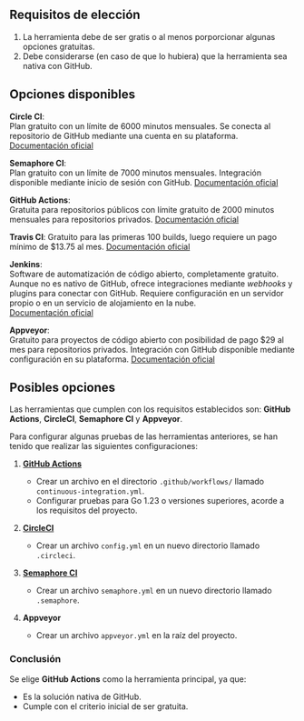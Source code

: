 ## Requisitos de elección 

1. La herramienta debe de ser gratis o al menos porporcionar algunas opciones gratuitas.
2. Debe considerarse (en caso de que lo hubiera) que la herramienta sea nativa con GitHub. 

## Opciones disponibles 
**Circle CI**:    
    Plan gratuito con un límite de 6000 minutos mensuales. Se conecta al repositorio de GitHub mediante una cuenta en su plataforma.
    [Documentación oficial](https://circleci.com/)

**Semaphore CI**:    
    Plan gratuito con un límite de 7000 minutos mensuales. Integración disponible mediante inicio de sesión con GitHub.
    [Documentación oficial](https://semaphoreci.com/)   
    
**GitHub Actions**:    
    Gratuita para repositorios públicos con límite gratuito de 2000 minutos mensuales para repositorios privados.
    [Documentación oficial](https://github.com/features/actions)

**Travis CI**:
    Gratuito para las primeras 100 builds, luego requiere un pago mínimo de $13.75 al mes. 
    [Documentación oficial](https://www.travis-ci.com/)  

**Jenkins**:    
    Software de automatización de código abierto, completamente gratuito. Aunque no es nativo de GitHub, ofrece integraciones mediante *webhooks* y plugins para conectar con GitHub. Requiere configuración en un servidor propio o en un servicio de alojamiento en la nube.  
    [Documentación oficial](https://www.jenkins.io/doc/)

**Appveyor**:    
    Gratuito para proyectos de código abierto con posibilidad de pago $29 al mes para repositorios privados. Integración con GitHub disponible mediante configuración en su plataforma. 
    [Documentación oficial](https://www.appveyor.com/)

## Posibles opciones 

Las herramientas que cumplen con los requisitos establecidos son: **GitHub Actions**, **CircleCI**, **Semaphore CI** y **Appveyor**.  

Para configurar algunas pruebas de las herramientas anteriores, se han tenido que realizar las siguientes configuraciones:

1. [**GitHub Actions**](./images/prueba-github-actions.png)  
   - Crear un archivo en el directorio `.github/workflows/` llamado `continuous-integration.yml`.  
   - Configurar pruebas para Go 1.23 o versiones superiores, acorde a los requisitos del proyecto.  

2. [**CircleCI**](./images/prueba-circleci.png)  
   - Crear un archivo `config.yml` en un nuevo directorio llamado `.circleci`.  

3. [**Semaphore CI**](./images/prueba-semaphore.png)  
   - Crear un archivo `semaphore.yml` en un nuevo directorio llamado `.semaphore`.

4. **Appveyor**  
   -  Crear un archivo `appveyor.yml` en la raíz del proyecto.  

### Conclusión

Se elige **GitHub Actions** como la herramienta principal, ya que:  
- Es la solución nativa de GitHub.  
- Cumple con el criterio inicial de ser gratuita.
